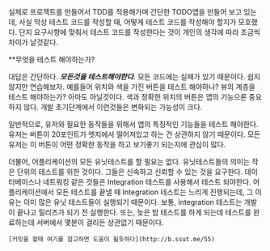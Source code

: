 실제로 프로젝트를 만들어서 TDD를 적용해가며 간단한 TODO앱을 만들어 보고 있는데, 사실 막상 테스트 코드를 작성할 때, 어떻게 테스트 코드를 작성해야 할지가 모호했다. 
  단지 요구사항에 맞춰서 테스트 코드를 작성한다는 것이 개인의 생각에 따라 조금씩 차이가 날것같다.

**무엇을 테스트 해야하는가?

대답은 간단하다. ***모든것을 테스트해야한다.*** 모든 코드에는 실패가 있기 때문이다.
쉽지 않지만 연습해보자. 예를들어 위치와 색을 가진 버튼을 테스트 해야하나? 뷰의 계층을 테스트 해야하는가? 아마도 아닐것이다. 색과 정확한 위치의 버튼은 앱의 기능으론 중요하지 않다. 개발 초기단계에서 이런것들은 변화되는 가능성이 크다. 

일반적으로, 유저와 필요한 동작들을 위해서 앱의 특징적인 기능들을 테스트 해야한다. 유저는 버튼이 20포인트가 엣지에서 떨어져있고 하는 건 상관하지 않기 때문이다. 모든 유저는 이 버튼이 어떤 정확한 동작을 하고 보기좋기 되는지에 관심이 많다.

더불어, 어플리케이션의 모든 유닛테스트를 할 필요는 없다. 유닛테스트들의 의미는 작은 단위의 테스트를 위한 것이다. 그들은 신속하고 신뢰할 수 있는 것을 요구한다. 데이터베이스나 네트워킹 같은 것들은 Integration 테스트를 사용해서 테스트 되야한다. 어플리케이션에서 모든 테스트를 끝낼 때 Integration 테스트는 느리게 진행되는데, 그 이유는 이미 많은 유닛 테스트들이 실행되기 때문이다. 보통, Integration 테스트는 개발이 끝나고 릴리즈가 되기 전 실행한다. 또는, 늦은 밤 테스트를 하게 되는데 테스트를 완료하는데 서버에서 몇분이 걸리든 상관없기 때문이다.

```
[커밋을 할때 여기를 참고하면 도움이 될듯하다](http://b.ssut.me/55)
```